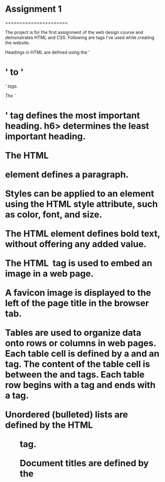 # Assignment 1
======================

The project is for the first assignment of the web design course and demonstrates HTML and CSS. Following are tags I've used while creating the website.
 
Headings in HTML are defined using the '<h1>' to '<h6>' tags.
 
The '<h1>' tag defines the most important heading. h6> determines the least important heading.
 
The HTML <p> element defines a paragraph.
 
Styles can be applied to an element using the HTML style attribute, such as color, font, and size.
 
The HTML <b> element defines bold text, without offering any added value.
 
The HTML <img> tag is used to embed an image in a web page.
 
A favicon image is displayed to the left of the page title in the browser tab.
 
Tables are used to organize data onto rows or columns in web pages. Each table cell is defined by a <td> and an </td> tag. The content of the table cell is between the <td> and </td> tags. Each table row begins with a <tr> tag and ends with a </tr> tag.
 
Unordered (bulleted) lists are defined by the HTML <ul> tag.
 
Document titles are defined by the <title> element.
 
The visible part of the HTML document is between the <body> and the </body> tags.


## Student Information
=======================

NAME: Shriya Dikshith
NEU ID: 002921535